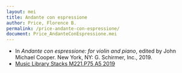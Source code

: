 ```yaml
---
layout: mei
title: Andante con espressione
author: Price, Florence B.
permalink: /price-andante-con-espressione/
document: Price_AndanteConEspressione.mei
---
```


- In *Andante con espressione: for violin and piano*, edited by John Michael Cooper. New York, NY: G. Schirmer, Inc., 2019.
- <a href="https://tufts-primo.hosted.exlibrisgroup.com/permalink/f/bnf7qa/01TUN_ALMA21284948040003851" target="_blank">Music Library Stacks M221.P75 A5 2019</a>
